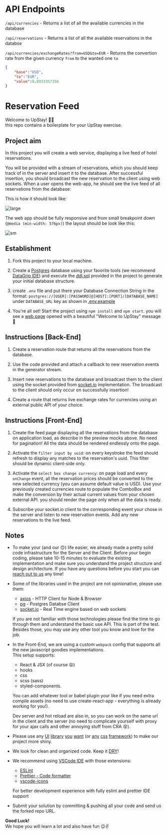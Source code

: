 # API Endpoints

`/api/currencies` - Returns a list of all the available currencies in the database

`/api/reservations` - Returns a list of all the available reservations in the databse

`/api/currencies/exchangeRates?from=USD&to=EUR` - Returns the convertion rate from the given currency `from` to the wanted one `to` 
```json
{
    "base":"USD",
    "to":"EUR",
    "value":0.8933357156
}
```


# Reservation Feed

Welcome to UpStay! :dancer::dancer:  
this repo contains a boilerplate for your UpStay exercise.

## Project aim

In this project you will create a web service, displaying a live feed of hotel reservations.

You will be provided with a stream of reservations, which you should keep track of in the server and insert it to
the database. After successful insertion, you should broadcast the new reservation to the client using web sockets.
When a user opens the web-app, he should see the live feed of all reservations from the database:

This is how it should look like:

![large](https://raw.githubusercontent.com/ancillary-streams/upstay-exercise-medium/master/preview-layout/lg.png)

The web app should be fully responsive and from small breakpoint down (`@media (min-width: 576px)`) the layout should be look like this:

![sm](https://raw.githubusercontent.com/ancillary-streams/upstay-exercise-medium/master/preview-layout/sm.png)

## Establishment

1. Fork this project to your local machine.

2. Create a [Postgres](https://www.postgresql.org/) database using your favorite tools (we recommend [DataGrip IDE](https://www.jetbrains.com/datagrip/)) and execute the [ddl.sql](https://github.com/ancillary-streams/upstay-exercise-medium/blob/master/ddl.sql) provided in the project to generate your initial database structure.

3. create `.env` file and put there your Database Connection String in the format: `postgres://[USER]:[PASSWORD]@[HOST]:[PORT]/[DATABASE_NAME]` under `DATABASE_URL` key as shown in [.env.example](https://github.com/ancillary-streams/upstay-exercise-medium/blob/master/.env.example)

4. You're all set! Start the project using `npm install` and `npm start`. you will see a [web page](http://localhost:9999) opened with a beautiful "Welcome to UpStay" message :hugs:

## Instructions [Back-End]

1. Create a reservation route that returns all the reservations from the database.

2. Use the code provided and attach a callback to new reservation events in the generator stream.

3. Insert new reservations to the database and broadcast them to the client using the socket provided from [socket.io](https://socket.io/) implementation. The broadcast to the client should only occur on successfully insertion!

4. Create a route that returns live exchange rates for currencies using an external public API of your choice.

## Instructions [Front-End]

1. Create the feed page displaying all the reservations from the database on application load, as describe in the preview mocks above. No need for pagination! All the data should be rendered endlessly onto the page.

2. Activate the `filter input by uuid`: on every keystroke the feed should refresh to display any matches to the reservation's uuid. This filter should be dynamic client-side only.

3. Activate the `select box change currency`: on page load and every `onChange` event, all the reservation prices should be converted to the new selected currency (you can assume default value is USD). Use your previously created currencies route to populate the ComboBox and make the conversion by their actual current values from your chosen external API. you should render the page only when all the data is ready.

4. Subscribe your socket.io client to the corresponding event your chose in the server and listen to new reservation events. Add any new reservations to the live feed.

## Notes

-   To make your (and our :upside_down_face:) life easier, we already made a pretty solid code infrastructure for the Server and the Client. Before your begin coding, please take 10-15 minutes to evaluate the existing implementation and make sure you understand the project structure and design architecture.
    If you have any questions before you start you can [reach out to us](mailto:adiel@upstay.tech) any time!

-   Some of the libraries used in
    the project are not opinionative, please use them:

    -   [axios](https://github.com/axios/axios) - HTTP Client for Node & Browser
    -   [pg](https://node-postgres.com/) - Postgres Databse Client
    -   [socket.io](https://socket.io/) - Real Time engine based on web sockets

    If you are not familiar with those technologies please find the time to go through them and understand the basic use API. This is part of the test. Besides those, you may use any other tool you know and love for the job.

-   In the Front-End, we are using a custom `webpack` config that supports all the new javascript goodies implementations.  
     This setup supports:

    -   React & JSX (of course :stuck_out_tongue_closed_eyes:)
    -   hooks
    -   css
    -   scss (sass)
    -   styled-components.

    You can add whatever tool or babel plugin your like if you need extra compile assets (no need to use create-react-app - everything is already working for you!).

    Dev server and hot reload are also in, so you can work on the same url in the client and the server (no need to complicate yourself with proxy for your ajax calls and other annoying stuff from CRA :dizzy_face:).

-   Please use any [UI](https://ant.design/docs/react/introduce) [library](https://react-bootstrap.github.io/) [you](https://material-ui.com/) [want](https://react.semantic-ui.com/) (or [any](https://purecss.io/) [css](https://getbootstrap.com/) [framework](https://foundation.zurb.com/)) to make our project more shiny.

-   We look for clean and organized code. Keep it [DRY](https://en.wikipedia.org/wiki/Don't_repeat_yourself)!

-   We recommend using [VSCode IDE](https://code.visualstudio.com/) with those extensions:

    -   [ESLint](https://marketplace.visualstudio.com/items?itemName=dbaeumer.vscode-eslint)
    -   [Prettier - Code formatter](https://marketplace.visualstudio.com/items?itemName=esbenp.prettier-vscode)
    -   [vscode-icons](https://marketplace.visualstudio.com/items?itemName=vscode-icons-team.vscode-icons)

    For better development experience with fully eslint and prettier IDE support

-   Submit your solution by committing & pushing all your code and send us the forked repo URL.

**Good Luck!**  
We hope you will learn a lot and also have fun :wink::v:
